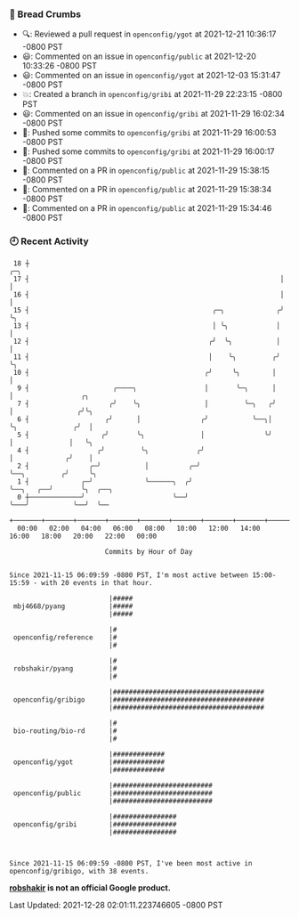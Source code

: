 ### 🍞 Bread Crumbs

 * 🔍: Reviewed a pull request in  `openconfig/ygot` at 2021-12-21 10:36:17 -0800 PST
 * 😃: Commented on an issue in `openconfig/public` at 2021-12-20 10:33:26 -0800 PST
 * 😃: Commented on an issue in `openconfig/ygot` at 2021-12-03 15:31:47 -0800 PST
 * 💥: Created a branch in `openconfig/gribi` at 2021-11-29 22:23:15 -0800 PST
 * 😃: Commented on an issue in `openconfig/gribi` at 2021-11-29 16:02:34 -0800 PST
 * 🚢: Pushed some commits to `openconfig/gribi` at 2021-11-29 16:00:53 -0800 PST
 * 🚢: Pushed some commits to `openconfig/gribi` at 2021-11-29 16:00:17 -0800 PST
 * 💬: Commented on a PR in  `openconfig/public` at 2021-11-29 15:38:15 -0800 PST
 * 💬: Commented on a PR in  `openconfig/public` at 2021-11-29 15:38:34 -0800 PST
 * 💬: Commented on a PR in  `openconfig/public` at 2021-11-29 15:34:46 -0800 PST

### 🕘 Recent Activity
```
 18 ┼                                                               ╭─╮
 17 ┤                                                               │ │
 16 ┤                                                               │ │
 15 ┤                                              ╭─╮             ╭╯ ╰╮
 13 ┤                                              │ ╰╮            │   │
 12 ┤                                             ╭╯  ╰╮           │   │
 11 ┤                                             │    ╰╮         ╭╯   ╰╮
 10 ┤                                            ╭╯     ╰╮        │     │
  9 ┤                     ╭────╮                 │       ╰─╮      │     │                 ╭╮
  7 ┤                    ╭╯    ╰╮                │         ╰─╮   ╭╯     │                ╭╯╰╮
  6 ┤                   ╭╯      │               ╭╯           ╰──╮│      ╰╮              ╭╯  │
  5 ┤                  ╭╯       ╰╮              │               ╰╯       │              │   ╰╮
  4 ┤                 ╭╯         ╰╮            ╭╯                        │             ╭╯    │
  2 ┤               ╭─╯           │          ╭─╯                         ╰──╮         ╭╯     ╰╮
  1 ┤             ╭─╯             ╰──────╮  ╭╯                              ╰──╮   ╭──╯       ╰╮  ╭──╮
  0 ┼─────────────╯                      ╰──╯                                  ╰───╯           ╰──╯  ╰──
    +───────+───────+───────+───────+───────+───────+───────+───────+───────+───────+───────+───────+────
  00:00   02:00   04:00   06:00   08:00   10:00   12:00   14:00   16:00   18:00   20:00   22:00   00:00   

						Commits by Hour of Day


Since 2021-11-15 06:09:59 -0800 PST, I'm most active between 15:00-15:59 - with 20 events in that hour.

```



```
                         |#####
 mbj4668/pyang           |#####
                         |#####

                         |#
 openconfig/reference    |#
                         |#

                         |#
 robshakir/pyang         |#
                         |#

                         |######################################
 openconfig/gribigo      |######################################
                         |######################################

                         |#
 bio-routing/bio-rd      |#
                         |#

                         |#############
 openconfig/ygot         |#############
                         |#############

                         |#########################
 openconfig/public       |#########################
                         |#########################

                         |################
 openconfig/gribi        |################
                         |################



Since 2021-11-15 06:09:59 -0800 PST, I've been most active in openconfig/gribigo, with 38 events.

```
**[robshakir](mailto:robjs@google.com) is not an official Google product.**  


Last Updated: 2021-12-28 02:01:11.223746605 -0800 PST
